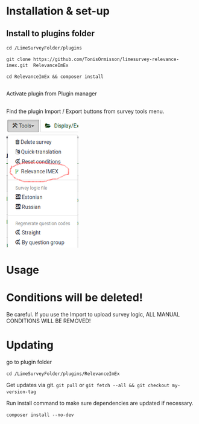 # Installation & set-up
## Install to plugins folder

```
cd /LimeSurveyFolder/plugins
```


```
git clone https://github.com/TonisOrmisson/limesurvey-relevance-imex.git  RelevanceImEx
```

```
cd RelevanceImEx && composer install
```

##
Activate plugin from Plugin manager

##
Find the plugin Import / Export buttons from survey tools menu.

![menu](images/menu.png)

# Usage
# Conditions will be deleted!

Be careful. If you use the Import to upload survey logic, ALL MANUAL CONDITIONS WILL BE REMOVED!

# Updating

go to plugin folder
```
cd /LimeSurveyFolder/plugins/RelevanceImEx
```

Get updates via git.
`git pull` or `git fetch --all && git checkout my-version-tag`


Run install command to make sure dependencies are updated if necessary.
```
composer install --no-dev
```
